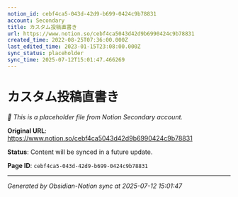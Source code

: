 ```yaml
---
notion_id: cebf4ca5-043d-42d9-b699-0424c9b78831
account: Secondary
title: カスタム投稿直書き
url: https://www.notion.so/cebf4ca5043d42d9b6990424c9b78831
created_time: 2022-08-25T07:36:00.000Z
last_edited_time: 2023-01-15T23:08:00.000Z
sync_status: placeholder
sync_time: 2025-07-12T15:01:47.466269
---
```


# カスタム投稿直書き

*🔄 This is a placeholder file from Notion Secondary account.*

**Original URL**: https://www.notion.so/cebf4ca5043d42d9b6990424c9b78831

**Status**: Content will be synced in a future update.

**Page ID**: `cebf4ca5-043d-42d9-b699-0424c9b78831`

---

*Generated by Obsidian-Notion sync at 2025-07-12 15:01:47*
